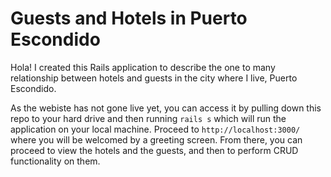 <h1>Guests and Hotels in Puerto Escondido</h1>

Hola! I created this Rails application to describe the one to many relationship between hotels and guests in the city where I live, Puerto Escondido. 

As the webiste has not gone live yet, you can access it by pulling down this repo to your hard drive and then running ```rails s``` which will run the application on your local machine. Proceed to ```http://localhost:3000/``` where you will be welcomed by a greeting screen. From there, you can proceed to view the hotels and the guests, and then to perform CRUD functionality on them.  
